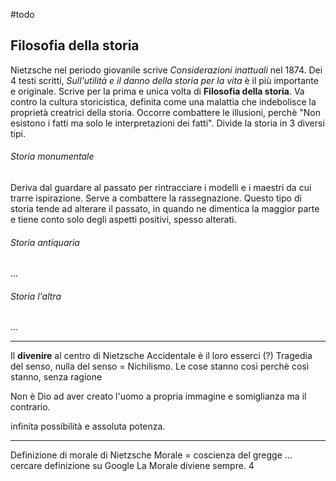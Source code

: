 #todo 

## Filosofia della storia
Nietzsche nel periodo giovanile scrive *Considerazioni inattuali* nel 1874. Dei 4 testi scritti, *Sull'utilità e il danno della storia per la vita* è il più importante e originale. Scrive per la prima e unica volta di **Filosofia della storia**.
Va contro la cultura storicistica, definita come una malattia che indebolisce la proprietà creatrici della storia. Occorre combattere le illusioni, perchè "Non esistono i fatti ma solo le interpretazioni dei fatti". 
Divide la storia in 3 diversi tipi.
###### Storia monumentale
Deriva dal guardare al passato per rintracciare i modelli e i maestri da cui trarre ispirazione. Serve a combattere la rassegnazione. Questo tipo di storia tende ad alterare il passato, in quando ne dimentica la maggior parte e tiene conto solo degli aspetti positivi, spesso alterati. 
###### Storia antiquaria 
...
###### Storia l'altra
...

---
Il **divenire** al centro di Nietzsche 
Accidentale è il loro esserci (?)
Tragedia del senso, nulla del senso = Nichilismo. Le cose stanno così perchè così stanno, senza ragione 

Non è Dio ad aver creato l'uomo a propria immagine e somiglianza ma il contrario. 

infinita possibilità e assoluta potenza. 

---
Definizione di morale di Nietzsche 
Morale  = coscienza del gregge ... cercare definizione su Google
La Morale diviene sempre. 4











